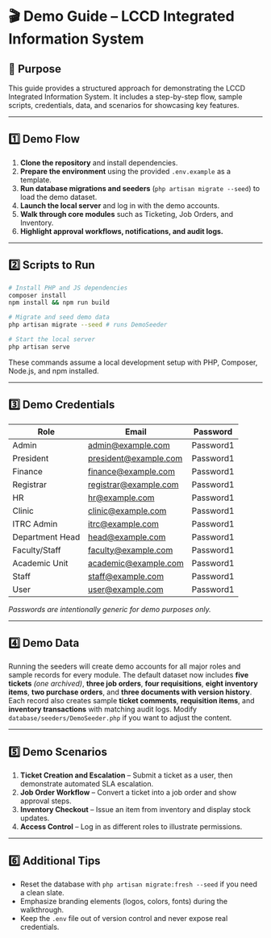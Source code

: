 # 🎬 Demo Guide – LCCD Integrated Information System

## 🚀 Purpose
This guide provides a structured approach for demonstrating the LCCD Integrated Information System. It includes a step-by-step flow, sample scripts, credentials, data, and scenarios for showcasing key features.

---

## 1️⃣ Demo Flow
1. **Clone the repository** and install dependencies.
2. **Prepare the environment** using the provided `.env.example` as a template.
3. **Run database migrations and seeders** (`php artisan migrate --seed`) to load the demo dataset.
4. **Launch the local server** and log in with the demo accounts.
5. **Walk through core modules** such as Ticketing, Job Orders, and Inventory.
6. **Highlight approval workflows, notifications, and audit logs.**

---

## 2️⃣ Scripts to Run
```bash
# Install PHP and JS dependencies
composer install
npm install && npm run build

# Migrate and seed demo data
php artisan migrate --seed # runs DemoSeeder

# Start the local server
php artisan serve
```
These commands assume a local development setup with PHP, Composer, Node.js, and npm installed.

---

## 3️⃣ Demo Credentials
| Role  | Email               | Password |
|-------|---------------------|----------|
| Admin        | admin@example.com      | Password1 |
| President    | president@example.com  | Password1 |
| Finance      | finance@example.com    | Password1 |
| Registrar    | registrar@example.com  | Password1 |
| HR           | hr@example.com         | Password1 |
| Clinic       | clinic@example.com     | Password1 |
| ITRC Admin   | itrc@example.com       | Password1 |
| Department Head | head@example.com    | Password1 |
| Faculty/Staff| faculty@example.com    | Password1 |
| Academic Unit| academic@example.com   | Password1 |
| Staff        | staff@example.com      | Password1 |
| User         | user@example.com       | Password1 |

*Passwords are intentionally generic for demo purposes only.*

---

## 4️⃣ Demo Data
Running the seeders will create demo accounts for all major roles and sample records for every module. The default dataset now includes **five tickets** *(one archived)*, **three job orders**, **four requisitions**, **eight inventory items**, **two purchase orders**, and **three documents with version history**. Each record also creates sample **ticket comments**, **requisition items**, and **inventory transactions** with matching audit logs. Modify `database/seeders/DemoSeeder.php` if you want to adjust the content.

---

## 5️⃣ Demo Scenarios
1. **Ticket Creation and Escalation** – Submit a ticket as a user, then demonstrate automated SLA escalation.
2. **Job Order Workflow** – Convert a ticket into a job order and show approval steps.
3. **Inventory Checkout** – Issue an item from inventory and display stock updates.
4. **Access Control** – Log in as different roles to illustrate permissions.

---

## 6️⃣ Additional Tips
- Reset the database with `php artisan migrate:fresh --seed` if you need a clean slate.
- Emphasize branding elements (logos, colors, fonts) during the walkthrough.
- Keep the `.env` file out of version control and never expose real credentials.

